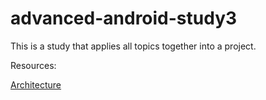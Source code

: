 # advanced-android-study3
This is a study that applies all topics together into a project.

Resources:

[Architecture](https://developer.android.com/courses/pathways/android-architecture)
